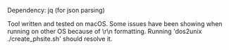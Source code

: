 Dependency: jq (for json parsing)

Tool written and tested on macOS. Some issues have been showing when running on other OS because of \r\n formatting. Running 'dos2unix ./create_phsite.sh' should resolve it. 
